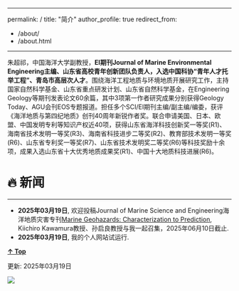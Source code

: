 ---
permalink: /
title: "简介"
author_profile: true
redirect_from: 
  - /about/
  - /about.html
------
朱超祁，中国海洋大学副教授，**EI期刊Journal of Marine Environmental Engineering主编、山东省高校青年创新团队负责人，入选中国科协“青年人才托举工程”、青岛市高层次人才**。围绕海洋工程地质与环境地质开展研究工作，主持国家自然科学基金、山东省重点研发计划、山东省自然科学基金，在Engineering Geology等期刊发表论文60余篇，其中3项第一作者研究成果分别获得Geology Today、AGU会刊EOS专题报道。担任多个SCI/EI期刊主编/副主编/编委，获评《海洋地质与第四纪地质》创刊40周年新锐作者奖。联合申请美国、日本、欧盟、中国发明专利等知识产权近40项，获得山东省海洋科技创新奖一等奖(R1)、海南省技术发明一等奖(R3)、海南省科技进步二等奖(R2)、教育部技术发明一等奖(R6)、山东省专利奖一等奖(R7)、山东省技术发明奖二等奖(R6)等科技奖励十余项，成果入选山东省十大优秀地质成果奖(R1)、中国十大地质科技进展(R6)。

🔥 新闻
======
------
* **2025年03月19日**, 欢迎投稿Journal of Marine Science and Engineering海洋地质灾害专刊[Marine Geohazards: Characterization to Prediction](https://www.mdpi.com/journal/jmse/special_issues/3V20M0H7MX#editors), Kiichiro Kawamura教授、孙启良教授与我一起召集，2025年06月10日截止.
* **2025年03月19日**, 我的个人网站试运行.

[**↑ Top**](#Top)

更新: 2025年03月19日

<a href="https://clustrmaps.com/site/1bz7y"  title="Visit tracker"><img src="//www.clustrmaps.com/map_v2.png?d=At1OFn1c7i789Mtd0K1lmdc9Tp8wul64K-Fk6hllIpo&cl=ffffff" /></a>

